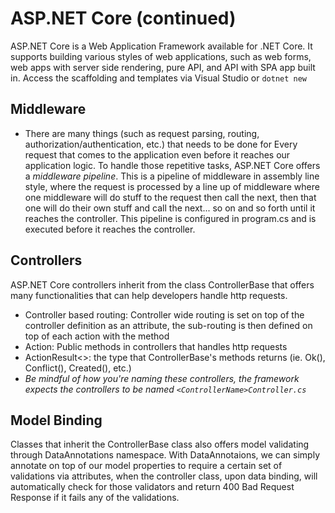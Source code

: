# ASP.NET Core (continued)
ASP.NET Core is a Web Application Framework available for .NET Core. It supports building various styles of web applications, such as web forms, web apps with server side rendering, pure API, and API with SPA app built in. Access the scaffolding and templates via Visual Studio or `dotnet new`

## Middleware
- There are many things (such as request parsing, routing, authorization/authentication, etc.) that needs to be done for Every request that comes to the application even before it reaches our application logic. To handle those repetitive tasks, ASP.NET Core offers a _middleware pipeline_. This is a pipeline of middleware in assembly line style, where the request is processed by a line up of middleware where one middleware will do stuff to the request then call the next, then that one will do their own stuff and call the next... so on and so forth until it reaches the controller. This pipeline is configured in program.cs and is executed before it reaches the controller.

## Controllers
ASP.NET Core controllers inherit from the class ControllerBase that offers many functionalities that can help developers handle http requests. 
- Controller based routing: Controller wide routing is set on top of the controller definition as an attribute, the sub-routing is then defined on top of each action with the method
- Action: Public methods in controllers that handles http requests
- ActionResult<>: the type that ControllerBase's methods returns (ie. Ok(), Conflict(), Created(), etc.)
- *Be mindful of how you're naming these controllers, the framework expects the controllers to be named `<ControllerName>Controller.cs`* 

## Model Binding
Classes that inherit the ControllerBase class also offers model validating through DataAnnotations namespace. With DataAnnotaions, we can simply annotate on top of our model properties to require a certain set of validations via attributes, when the controller class, upon data binding, will automatically check for those validators and return 400 Bad Request Response if it fails any of the validations.

